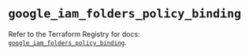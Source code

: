 # `google_iam_folders_policy_binding`

Refer to the Terraform Registry for docs: [`google_iam_folders_policy_binding`](https://registry.terraform.io/providers/hashicorp/google-beta/6.25.0/docs/resources/google_iam_folders_policy_binding).
